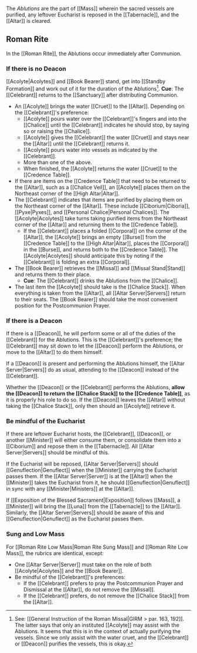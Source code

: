 The _Ablutions_ are the part of [[Mass]] wherein the sacred vessels are purified, any leftover Eucharist is reposed in the [[Tabernacle]], and the [[Altar]] is cleared.

## Roman Rite
In the [[Roman Rite]], the Ablutions occur immediately after Communion.

### If there is no Deacon
[[Acolyte|Acolytes]] and [[Book Bearer]] stand, get into [[Standby Formation]] and work out of it for the duration of the Ablutions[^ablutions]. **Cue**: The [[Celebrant]] returns to the [[Sanctuary]] after distributing Communion.
- An [[Acolyte]] brings the water [[Cruet]] to the [[Altar]]. Depending on the [[Celebrant]]'s preference:
	- [[Acolyte]] pours water over the [[Celebrant]]'s fingers and into the [[Chalice]] until the [[Celebrant]] indicates he should stop, by saying so or raising the [[Chalice]].
	- [[Acolyte]] gives the [[Celebrant]] the water [[Cruet]] and stays near the [[Altar]] until the [[Celebrant]] returns it.
	- [[Acolyte]] pours water into vessels as indicated by the [[Celebrant]].
	- More than one of the above.
	- When finished, the [[Acolyte]] returns the water [[Cruet]] to the [[Credence Table]].
- If there are items on the [[Credence Table]] that need to be returned to the [[Altar]], such as a [[Chalice Veil]], an [[Acolyte]] places them on the Northeast corner of the [[High Altar|Altar]].
- The [[Celebrant]] indicates that items are purified by placing them on the Northeast corner of the [[Altar]]. These include [[Ciborium|Ciboria]], [[Pyxe|Pyxes]], and [[Personal Chalice|Personal Chalices]]. The [[Acolyte|Acolytes]] take turns taking purified items from the Northeast corner of the [[Altar]] and returning them to the [[Credence Table]].
	- If the [[Celebrant]] places a folded [[Corporal]] on the corner of the [[Altar]], the [[Acolyte]] brings an empty [[Burse]] from the [[Credence Table]] to the [[High Altar|Altar]], places the [[Corporal]] in the [[Burse]], and returns both to the [[Credence Table]]. The [[Acolyte|Acolytes]] should anticipate this by noting if the [[Celebrant]] is folding an extra [[Corporal]].
- The [[Book Bearer]] retrieves the [[Missal]] and [[Missal Stand|Stand]] and returns them to their place.
	- **Cue**: The [[Celebrant]] drinks the Ablutions from the [[Chalice]].
- The last item the [[Acolyte]] should take is the [[Chalice Stack]]. When everything is taken from the [[Altar]], all [[Altar Server|Servers]] return to their seats. The [[Book Bearer]] should take the most convenient position for the Postcommunion Prayer.

[^ablutions]: See: [[General Instruction of the Roman Missal|GIRM > par. 163, 192]]. The latter says that only an instituted [[Acolyte]] may assist with the Ablutions. It seems that this is in the context of actually purifying the vessels. Since we only assist with the water cruet, and the [[Celebrant]] or [[Deacon]] purifies the vessels, this is okay.

### If there is a Deacon
If there is a [[Deacon]], he will perform some or all of the duties of the [[Celebrant]] for the Ablutions. This is the [[Celebrant]]'s preference; the [[Celebrant]] may sit down to let the [[Deacon]] perform the Ablutions, or move to the [[Altar]] to do them himself.

If a [[Deacon]] is present and performing the Ablutions himself, the [[Altar Server|Servers]] do as usual, attending to the [[Deacon]] instead of the [[Celebrant]].

Whether the [[Deacon]] or the [[Celebrant]] performs the Ablutions, **allow the [[Deacon]] to return the [[Chalice Stack]] to the [[Credence Table]]**, as it is properly his role to do so. If the [[Deacon]] leaves the [[Altar]] without taking the [[Chalice Stack]], only then should an [[Acolyte]] retrieve it.

### Be mindful of the Eucharist
If there are leftover Eucharist hosts, the [[Celebrant]], [[Deacon]], or another [[Minister]] will either consume them, or consolidate them into a [[Ciborium]] and repose them in the [[Tabernacle]]. All [[Altar Server|Servers]] should be mindful of this.

If the Eucharist will be reposed, [[Altar Server|Servers]] should [[Genuflection|Genuflect]] when the [[Minister]] carrying the Eucharist passes them. If the [[Altar Server|Server]] is at the [[Altar]] when the [[Minister]] takes the Eucharist from it, he should [[Genuflection|Genuflect]] in sync with any [[Minister|Ministers]] at the [[Altar]].

If [[Exposition of the Blessed Sacrament|Exposition]] follows [[Mass]], a [[Minister]] will bring the [[Luna]] from the [[Tabernacle]] to the [[Altar]]. Similarly, the [[Altar Server|Servers]] should be aware of this and [[Genuflection|Genuflect]] as the Eucharist passes them.

### Sung and Low Mass
For [[Roman Rite Low Mass|Roman Rite Sung Mass]] and [[Roman Rite Low Mass]], the rubrics are identical, except:
- One [[Altar Server|Server]] must take on the role of both [[Acolyte|Acolytes]] and the [[Book Bearer]].
- Be mindful of the [[Celebrant]]'s preferences:
	- If the [[Celebrant]] prefers to pray the Postcommunion Prayer and Dismissal at the [[Altar]], do not remove the [[Missal]].
	- If the [[Celebrant]] prefers, do not remove the [[Chalice Stack]] from the [[Altar]].